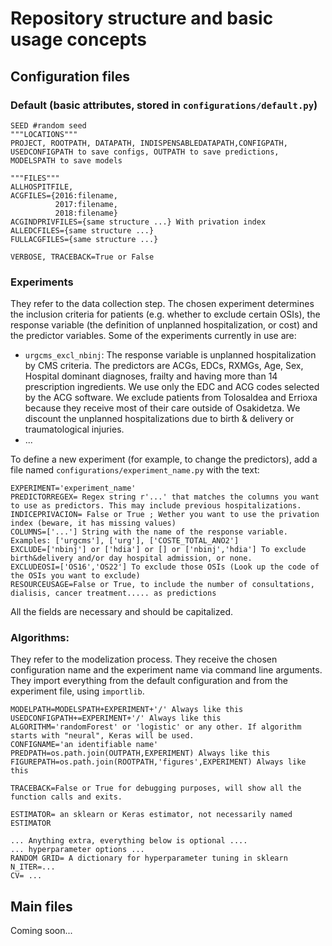 # Repository structure and basic usage concepts

## Configuration files

### Default (basic attributes, stored in `configurations/default.py`)
```
SEED #random seed
"""LOCATIONS"""
PROJECT, ROOTPATH, DATAPATH, INDISPENSABLEDATAPATH,CONFIGPATH, USEDCONFIGPATH to save configs, OUTPATH to save predictions, MODELSPATH to save models

"""FILES"""
ALLHOSPITFILE,
ACGFILES={2016:filename,
          2017:filename,
          2018:filename}
ACGINDPRIVFILES={same structure ...} With privation index
ALLEDCFILES={same structure ...}
FULLACGFILES={same structure ...}

VERBOSE, TRACEBACK=True or False 
```


### Experiments
They refer to the data collection step. The chosen experiment determines the inclusion criteria for patients (e.g. whether to exclude certain OSIs), the response variable (the definition of unplanned hospitalization, or cost) and the predictor variables. Some of the experiments currently in use are:

- `urgcms_excl_nbinj`: The response variable is unplanned hospitalization by CMS criteria. The predictors are ACGs, EDCs, RXMGs, Age, Sex, Hospital dominant diagnoses, frailty and having more than 14 prescription ingredients. We use only the EDC and ACG codes selected by the ACG software. We exclude patients from Tolosaldea and Errioxa because they receive
most of their care outside of Osakidetza. We discount the unplanned hospitalizations due to birth & delivery or traumatological injuries.
- ...

To define a new experiment (for example, to change the predictors), add a file named `configurations/experiment_name.py` with the text:

```
EXPERIMENT='experiment_name'
PREDICTORREGEX= Regex string r'...' that matches the columns you want to use as predictors. This may include previous hospitalizations.
INDICEPRIVACION= False or True ; Wether you want to use the privation index (beware, it has missing values)
COLUMNS=['...'] String with the name of the response variable. Examples: ['urgcms'], ['urg'], ['COSTE_TOTAL_ANO2']
EXCLUDE=['nbinj'] or ['hdia'] or [] or ['nbinj','hdia'] To exclude birth&delivery and/or day hospital admission, or none.
EXCLUDEOSI=['OS16','OS22'] To exclude those OSIs (Look up the code of the OSIs you want to exclude)
RESOURCEUSAGE=False or True, to include the number of consultations, dialisis, cancer treatment..... as predictions
```
All the fields are necessary and should be capitalized.

### Algorithms: 
They refer to the modelization process. They receive the chosen configuration name and the experiment name via command line arguments.
They import everything from the default configuration and from the experiment file,  using `importlib`.

```
MODELPATH=MODELSPATH+EXPERIMENT+'/' Always like this
USEDCONFIGPATH+=EXPERIMENT+'/' Always like this
ALGORITHM='randomForest' or 'logistic' or any other. If algorithm starts with "neural", Keras will be used.
CONFIGNAME='an identifiable name'
PREDPATH=os.path.join(OUTPATH,EXPERIMENT) Always like this
FIGUREPATH=os.path.join(ROOTPATH,'figures',EXPERIMENT) Always like this

TRACEBACK=False or True for debugging purposes, will show all the function calls and exits.

ESTIMATOR= an sklearn or Keras estimator, not necessarily named ESTIMATOR

... Anything extra, everything below is optional ....
... hyperparameter options ...
RANDOM GRID= A dictionary for hyperparameter tuning in sklearn
N_ITER=... 
CV= ...
```

## Main files
Coming soon...
